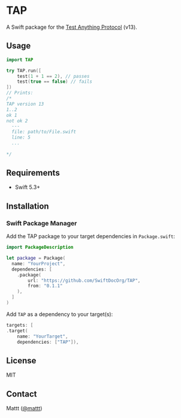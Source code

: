 # TAP

A Swift package for the [Test Anything Protocol][tap] (v13).

## Usage

```swift
import TAP

try TAP.run([
    test(1 + 1 == 2), // passes
    test(true == false) // fails
])
// Prints:
/*
TAP version 13
1..2
ok 1
not ok 2
  ---
  file: path/to/File.swift
  line: 5
  ...
  
*/
```

## Requirements

- Swift 5.3+

## Installation

### Swift Package Manager

Add the TAP package to your target dependencies in `Package.swift`:

```swift
import PackageDescription

let package = Package(
  name: "YourProject",
  dependencies: [
    .package(
        url: "https://github.com/SwiftDocOrg/TAP",
        from: "0.1.1"
    ),
  ]
)
```

Add `TAP` as a dependency to your target(s):

```swift
targets: [
.target(
    name: "YourTarget",
    dependencies: ["TAP"]),
```

## License

MIT

## Contact

Mattt ([@mattt](https://twitter.com/mattt))

[tap]: https://testanything.org
